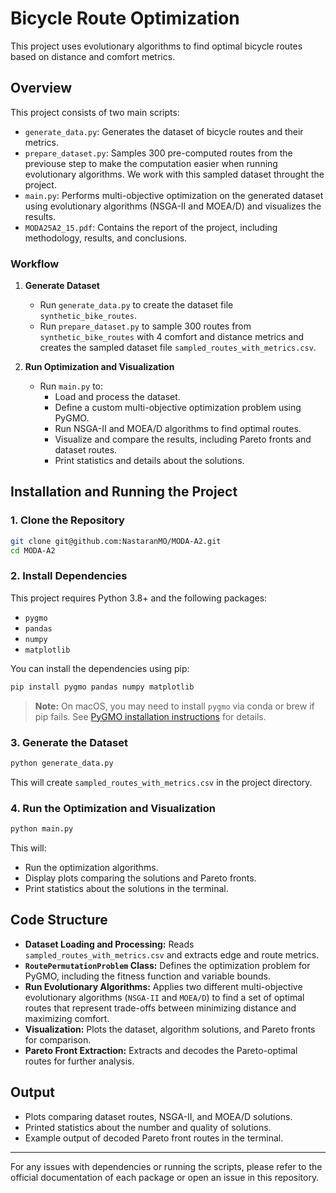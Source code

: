 # Bicycle Route Optimization

This project uses evolutionary algorithms to find optimal bicycle routes based on distance and comfort metrics.

## Overview

This project consists of two main scripts:

- `generate_data.py`: Generates the dataset of bicycle routes and their metrics.
- `prepare_dataset.py`: Samples 300 pre-computed routes from the previouse step to make the computation easier when running evolutionary algorithms. We work with this sampled dataset throught the project.
- `main.py`: Performs multi-objective optimization on the generated dataset using evolutionary algorithms (NSGA-II and MOEA/D) and visualizes the results.
- `MODA25A2_15.pdf`: Contains the report of the project, including methodology, results, and conclusions.

### Workflow

1. **Generate Dataset**
   - Run `generate_data.py` to create the dataset file `synthetic_bike_routes`.
   - Run `prepare_dataset.py` to sample 300 routes from `synthetic_bike_routes` with 4 comfort and distance metrics and creates the sampled dataset file `sampled_routes_with_metrics.csv`. 

2. **Run Optimization and Visualization**
   - Run `main.py` to:
     - Load and process the dataset.
     - Define a custom multi-objective optimization problem using PyGMO.
     - Run NSGA-II and MOEA/D algorithms to find optimal routes.
     - Visualize and compare the results, including Pareto fronts and dataset routes.
     - Print statistics and details about the solutions.

## Installation and Running the Project

### 1. Clone the Repository

```sh
git clone git@github.com:NastaranMO/MODA-A2.git
cd MODA-A2
```

### 2. Install Dependencies

This project requires Python 3.8+ and the following packages:
- `pygmo`
- `pandas`
- `numpy`
- `matplotlib`

You can install the dependencies using pip:

```bash
pip install pygmo pandas numpy matplotlib
```

> **Note:** On macOS, you may need to install `pygmo` via conda or brew if pip fails. See [PyGMO installation instructions](https://esa.github.io/pygmo2/install.html) for details.

### 3. Generate the Dataset

```bash
python generate_data.py
```

This will create `sampled_routes_with_metrics.csv` in the project directory.

### 4. Run the Optimization and Visualization

```bash
python main.py
```

This will:
- Run the optimization algorithms.
- Display plots comparing the solutions and Pareto fronts.
- Print statistics about the solutions in the terminal.

## Code Structure

- **Dataset Loading and Processing:** Reads `sampled_routes_with_metrics.csv` and extracts edge and route metrics.
- **`RoutePermutationProblem` Class:** Defines the optimization problem for PyGMO, including the fitness function and variable bounds.
- **Run Evolutionary Algorithms:** Applies two different multi-objective evolutionary algorithms (`NSGA-II` and `MOEA/D`) to find a set of optimal routes that represent trade-offs between minimizing distance and maximizing comfort.
- **Visualization:** Plots the dataset, algorithm solutions, and Pareto fronts for comparison.
- **Pareto Front Extraction:** Extracts and decodes the Pareto-optimal routes for further analysis.

## Output
- Plots comparing dataset routes, NSGA-II, and MOEA/D solutions.
- Printed statistics about the number and quality of solutions.
- Example output of decoded Pareto front routes in the terminal.

---

For any issues with dependencies or running the scripts, please refer to the official documentation of each package or open an issue in this repository.